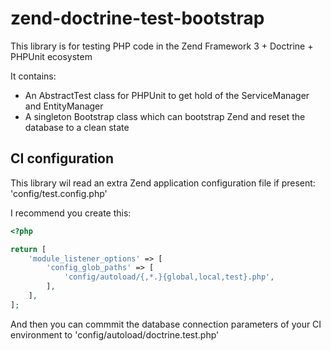# zend-doctrine-test-bootstrap

This library is for testing PHP code in the Zend Framework 3 + Doctrine + PHPUnit ecosystem

It contains:
* An AbstractTest class for PHPUnit to get hold of the ServiceManager and EntityManager
* A singleton Bootstrap class which can bootstrap Zend and reset the database to a clean state

## CI configuration

This library wil read an extra Zend application configuration file if present: 'config/test.config.php'

I recommend you create this:

```php
<?php

return [
    'module_listener_options' => [
        'config_glob_paths' => [
            'config/autoload/{,*.}{global,local,test}.php',
        ],
    ],
];
```

And then you can commmit the database connection parameters of your CI environment to 'config/autoload/doctrine.test.php' 
